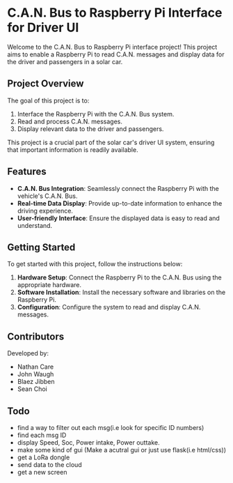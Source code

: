 # C.A.N. Bus to Raspberry Pi Interface for Driver UI

Welcome to the C.A.N. Bus to Raspberry Pi interface project! This project aims to enable a Raspberry Pi to read C.A.N. messages and display data for the driver and passengers in a solar car.

## Project Overview

The goal of this project is to:

1. Interface the Raspberry Pi with the C.A.N. Bus system.
2. Read and process C.A.N. messages.
3. Display relevant data to the driver and passengers.

This project is a crucial part of the solar car's driver UI system, ensuring that important information is readily available.

## Features

- **C.A.N. Bus Integration**: Seamlessly connect the Raspberry Pi with the vehicle's C.A.N. Bus.
- **Real-time Data Display**: Provide up-to-date information to enhance the driving experience.
- **User-friendly Interface**: Ensure the displayed data is easy to read and understand.

## Getting Started

To get started with this project, follow the instructions below:

1. **Hardware Setup**: Connect the Raspberry Pi to the C.A.N. Bus using the appropriate hardware.
2. **Software Installation**: Install the necessary software and libraries on the Raspberry Pi.
3. **Configuration**: Configure the system to read and display C.A.N. messages.

## Contributors

Developed by:
- Nathan Care
- John Waugh
- Blaez Jibben
- Sean Choi

## Todo
 - find a way to filter out each msg(i.e look for specific ID numbers)
 - find each msg ID
 - display Speed, Soc, Power intake, Power outtake.
 - make some kind of gui (Make a acutral gui or just use flask(i.e html/css))
 - get a LoRa dongle
 - send data to the cloud
 - get a new screen
